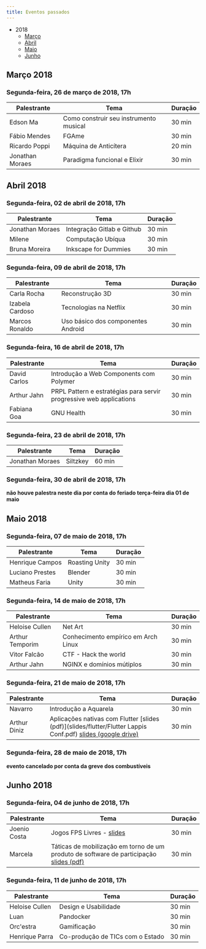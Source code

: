 ```yaml
---
title: Eventos passados
---
```


* 2018
  * [Março](#março-2018)
  * [Abril](#abril-2018)
  * [Maio](#maio-2018)
  * [Junho](#junho-2018)

## Março 2018

### Segunda-feira, 26 de março de 2018, 17h

| Palestrante     | Tema                                   | Duração |
| --------------- | -------------------------------------- | ------- |
| Edson Ma        | Como construir seu instrumento musical | 30 min  |
| Fábio Mendes    | FGAme                                  | 30 min  |
| Ricardo Poppi   | Máquina de Anticítera                  | 20 min  |
| Jonathan Moraes | Paradigma funcional e Elixir           | 30 min  |

## Abril 2018

### Segunda-feira, 02 de abril de 2018, 17h

| Palestrante     | Tema                         | Duração |
| --------------- | ---------------------------- | ------- |
| Jonathan Moraes | Integração Gitlab e Github   | 30 min  |
| Milene          | Computação Ubíqua            | 30 min  |
| Bruna Moreira   | Inkscape for Dummies         | 30 min  |

### Segunda-feira, 09 de abril de 2018, 17h

| Palestrante     | Tema                               | Duração |
| --------------- | ---------------------------------- | ------- |
| Carla Rocha     | Reconstrução 3D                    | 30 min  |
| Izabela Cardoso | Tecnologias na Netflix             | 30 min  |
| Marcos Ronaldo  | Uso básico dos componentes Android | 30 min  |

### Segunda-feira, 16 de abril de 2018, 17h

| Palestrante     | Tema                                    | Duração |
| --------------- | --------------------------------------- | ------- |
| David Carlos    | Introdução a Web Components com Polymer | 30 min  |
| Arthur Jahn     | PRPL Pattern e estratégias para servir progressive web applications | 30 min |
| Fabiana Goa     | GNU Health                              | 30 min  |

### Segunda-feira, 23 de abril de 2018, 17h

| Palestrante     | Tema                                    | Duração |
| --------------- | --------------------------------------- | ------- |
| Jonathan Moraes | Siltzkey                                | 60 min  |

### Segunda-feira, 30 de abril de 2018, 17h

**não houve palestra neste dia por conta do feriado terça-feira dia 01 de maio**

## Maio 2018

### Segunda-feira, 07 de maio de 2018, 17h

| Palestrante     | Tema                                    | Duração |
| --------------- | --------------------------------------- | ------- |
| Henrique Campos | Roasting Unity                          | 30 min  |
| Luciano Prestes | Blender                                 | 30 min  |
| Matheus Faria   | Unity                                   | 30 min  |

### Segunda-feira, 14 de maio de 2018, 17h

| Palestrante     | Tema                                    | Duração |
| --------------- | --------------------------------------- | ------- |
| Heloise Cullen  | Net Art                                 | 30 min  |
| Arthur Temporim | Conhecimento empírico em Arch Linux     | 30 min  |
| Vitor Falcão    | CTF - Hack the world                    | 30 min  |
| Arthur Jahn     | NGINX e domínios mútiplos               | 30 min  |

### Segunda-feira, 21 de maio de 2018, 17h

| Palestrante     | Tema                                    | Duração |
| --------------- | --------------------------------------- | ------- |
| Navarro         | Introdução a Aquarela                   | 30 min  |
| Arthur Diniz    | Aplicações nativas com Flutter [slides (pdf)](slides/flutter/Flutter Lappis Conf.pdf) [slides (google drive)](https://docs.google.com/presentation/d/1z08qIcuaRF0_dnMScFvAt-h0eo8-34Xub1UrlZdWlqU/edit?usp=sharing) | 30 min  |

### Segunda-feira, 28 de maio de 2018, 17h

**evento cancelado por conta da greve dos combustíveis**

## Junho 2018

### Segunda-feira, 04 de junho de 2018, 17h

| Palestrante     | Tema                                    | Duração |
| --------------- | --------------------------------------- | ------- |
| Joenio Costa    | Jogos FPS Livres - [slides](http://joenio.me/jogos-fps-livres) | 30 min  |
| Marcela         | Táticas de mobilização em torno de um produto de software de participação [slides (pdf)](slides/Apresentacao_CPA_Taticas_de_Mobilizacao.pdf) | 30 min |

### Segunda-feira, 11 de junho de 2018, 17h

| Palestrante     | Tema                                    | Duração |
| --------------- | --------------------------------------- | ------- |
| Heloise Cullen  | Design e Usabilidade                    | 30 min  |
| Luan            | Pandocker                               | 30 min  |
| Orc'estra       | Gamificação                             | 30 min  |
| Henrique Parra  | Co-produção de TICs com o Estado        | 30 min  |
